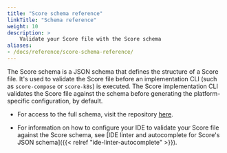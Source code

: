 ```yaml
---
title: "Score schema reference"
linkTitle: "Schema reference"
weight: 10
description: >
    Validate your Score file with the Score schema
aliases:
- /docs/reference/score-schema-reference/
---
```


The Score schema is a JSON schema that defines the structure of a Score file. It's used to validate the Score file before an implementation CLI (such as `score-compose` or `score-k8s`) is executed.
The Score implementation CLI validates the Score file against the schema before generating the platform-specific configuration, by default.

- For access to the full schema, visit the repository [here](https://github.com/score-spec/spec/blob/main/score-v1b1.json).

- For information on how to configure your IDE to validate your Score file against the Score schema, see [IDE linter and autocomplete for Score's JSON schema]({{< relref "ide-linter-autocomplete" >}}).
